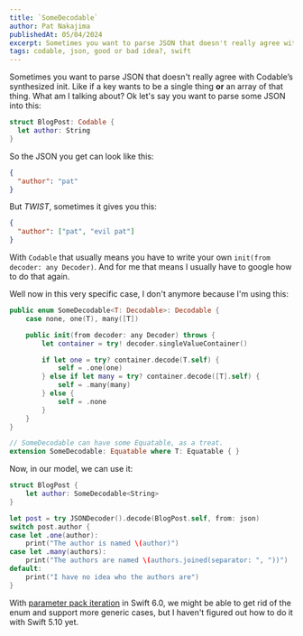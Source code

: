 ```yaml
---
title: `SomeDecodable`
author: Pat Nakajima
publishedAt: 05/04/2024
excerpt: Sometimes you want to parse JSON that doesn't really agree with Codable.
tags: codable, json, good or bad idea?, swift
---
```


Sometimes you want to parse JSON that doesn't really agree with Codable’s synthesized init. Like if a key wants to be a single thing **or** an array of that thing. What am I talking about? Ok let's say you want to parse some JSON into this:

```swift
struct BlogPost: Codable {
  let author: String
}
```

So the JSON you get can look like this:

```json
{
  "author": "pat"
}
```

But _TWIST_, sometimes it gives you this:

```json
{
  "author": ["pat", "evil pat"]
}
```

With `Codable` that usually means you have to write your own `init(from decoder: any Decoder)`. And for me that means I usually have to google how to do that again.

Well now in this very specific case, I don't anymore because I'm using this:

```swift !image!
public enum SomeDecodable<T: Decodable>: Decodable {
	case none, one(T), many([T])

	public init(from decoder: any Decoder) throws {
		let container = try! decoder.singleValueContainer()

		if let one = try? container.decode(T.self) {
			self = .one(one)
		} else if let many = try? container.decode([T].self) {
			self = .many(many)
		} else {
			self = .none
		}
	}
}

// SomeDecodable can have some Equatable, as a treat.
extension SomeDecodable: Equatable where T: Equatable { }
```

Now, in our model, we can use it:

```swift
struct BlogPost {
	let author: SomeDecodable<String>
}

let post = try JSONDecoder().decode(BlogPost.self, from: json)
switch post.author {
case let .one(author):
	print("The author is named \(author)")
case let .many(authors):
	print("The authors are named \(authors.joined(separator: ", "))")
default:
	print("I have no idea who the authors are")
}
```

With [parameter pack iteration](https://www.swift.org/blog/pack-iteration/) in Swift 6.0, we might be able to get rid of the enum and support more generic cases, but I haven't figured out how to do it with Swift 5.10 yet.
